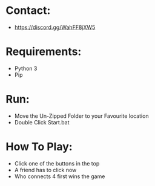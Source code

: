 # Contact:
- https://discord.gg/WahFF8jXW5 

# Requirements:
- Python 3
- Pip

# Run:
- Move the Un-Zipped Folder to your Favourite location
- Double Click Start.bat

# How To Play:
- Click one of the buttons in the top
- A friend has to click now
- Who connects 4 first wins the game
